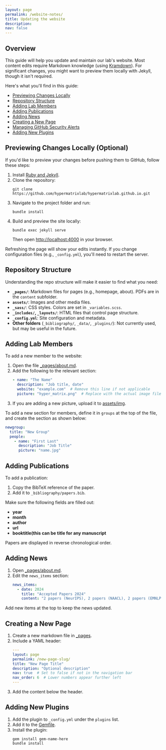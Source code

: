 ```yaml
---
layout: page
permalink: /website-notes/
title: Updating the website
description: 
nav: false
---
```


## Overview

This guide will help you update and maintain our lab's website. Most content edits require Markdown knowledge (using [Kramdown](https://kramdown.gettalong.org/quickref.html)). For significant changes, you might want to preview them locally with Jekyll, though it isn't required.

Here's what you'll find in this guide:
- [Previewing Changes Locally](#previewing-changes-locally)
- [Repository Structure](#repository-structure)
- [Adding Lab Members](#adding-lab-members)
- [Adding Publications](#adding-publications)
- [Adding News](#adding-news)
- [Creating a New Page](#creating-a-new-page)
- [Managing GitHub Security Alerts](#managing-github-security-alerts)
- [Adding New Plugins](#adding-new-plugins)

## Previewing Changes Locally (Optional)

If you'd like to preview your changes before pushing them to GitHub, follow these steps:

1. Install [Ruby and Jekyll](https://jekyllrb.com/docs/installation/#guides).
2. Clone the repository:
   ```
   git clone https://github.com/hypermatrixlab/hypermatrixlab.github.io.git
   ```
3. Navigate to the project folder and run:
   ```
   bundle install
   ```
4. Build and preview the site locally:
   ```
   bundle exec jekyll serve
   ```
   Then open [http://localhost:4000](http://localhost:4000) in your browser.

Refreshing the page will show your edits instantly. If you change configuration files (e.g., `_config.yml`), you'll need to restart the server.

## Repository Structure

Understanding the repo structure will make it easier to find what you need:

- **`_pages/`**: Markdown files for pages (e.g., homepage, about). PDFs are in the `content` subfolder.
- **`assets/`**: Images and other media files.
- **`_sass/`**: CSS styles. Colors are set in `_variables.scss`.
- **`_includes/`, `_layouts/`**: HTML files that control page structure.
- **`_config.yml`**: Site configuration and metadata.
- **Other folders** (`_bibliography/`, `_data/`, `_plugins/`): Not currently used, but may be useful in the future.

## Adding Lab Members

To add a new member to the website:

1. Open the file [_pages/about.md](https://github.com/hypermatrixlab/hypermatrixlab.github.io/blob/main/_pages/about.md).
2. Add the following to the relevant section:
   ```yaml
   - name: "The Name"
     description: "Job title, date"
     website: "example.com"  # Remove this line if not applicable
     picture: "hyper_matrix.png"  # Replace with the actual image file name (e.g., name.jpg) if adding a new photo

3. If you are adding a new picture, upload it to [assets/img](https://github.com/hypermatrixlab/hypermatrixlab.github.io/tree/main/assets/img).

To add a new section for members, define it in `groups` at the top of the file, and create the section as shown below:
```yaml
newgroup:
  title: "New Group"
  people:
    - name: "First Last"
      description: "Job Title"
      picture: "name.jpg"
```

## Adding Publications

To add a publication:

1. Copy the BibTeX reference of the paper.
2. Add it to `_bibliography/papers.bib`.

Make sure the following fields are filled out:
- **year**
- **month**
- **author**
- **url**
- **booktitle(this can be title for any manuscript**

Papers are displayed in reverse chronological order.

## Adding News

1. Open [_pages/about.md](https://github.com/hypermatrixlab/hypermatrixlab.github.io/blob/main/_pages/about.md).
2. Edit the `news_items` section:
   ```yaml
   news_items:
     - date: 2024
       title: "Accepted Papers 2024"
       content: "2 papers (NeurIPS), 2 papers (NAACL), 2 papers (EMNLP)"
   ```

Add new items at the top to keep the news updated.

## Creating a New Page

1. Create a new markdown file in [_pages](https://github.com/hypermatrixlab/hypermatrixlab.github.io/blob/main/_pages).
2. Include a YAML header:
   ```yaml
   ---
   layout: page
   permalink: /new-page-slug/
   title: "New Page Title"
   description: "Optional description"
   nav: true  # Set to false if not in the navigation bar
   nav_order: 6  # Lower numbers appear further left
   ---
   ```
3. Add the content below the header.


## Adding New Plugins

1. Add the plugin to `_config.yml` under the `plugins` list.
2. Add it to the [Gemfile](https://hypermatrixlab.github.io/blob/main/Gemfile).
3. Install the plugin:
   ```
   gem install gem-name-here
   bundle install
   ```

